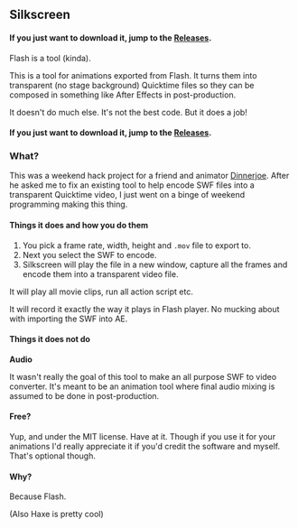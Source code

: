 ## Silkscreen
#### If you just want to download it, jump to the [Releases](https://github.com/AaronShea/Silkscreen/releases).

Flash is a tool (kinda).

This is a tool for animations exported from Flash. It turns them into transparent (no stage background) Quicktime files so they can be composed in something like After Effects in post-production.

It doesn't do much else. It's not the best code. But it does a job!

#### If you just want to download it, jump to the [Releases](https://github.com/AaronShea/Silkscreen/releases).

### What?

This was a weekend hack project for a friend and animator [Dinnerjoe](https://www.youtube.com/user/Dinnerjoe). After he asked me to fix an existing tool to help encode SWF files into a transparent Quicktime video, I just went on a binge of weekend programming making this thing.

#### Things it does and how you do them

1. You pick a frame rate, width, height and `.mov` file to export to.
2. Next you select the SWF to encode.
3. Silkscreen will play the file in a new window, capture all the frames and encode them into a transparent video file.

It will play all movie clips, run all action script etc.

It will record it exactly the way it plays in Flash player. No mucking about with importing the SWF into AE.

#### Things it does not do

**Audio**

It wasn't really the goal of this tool to make an all purpose SWF to video converter. It's meant to be an animation tool where final audio mixing is assumed to be done in post-production.

#### Free?

Yup, and under the MIT license. Have at it. Though if you use it for your animations I'd really appreciate it if you'd credit the software and myself. That's optional though.

#### Why?

Because Flash.

(Also Haxe is pretty cool)
